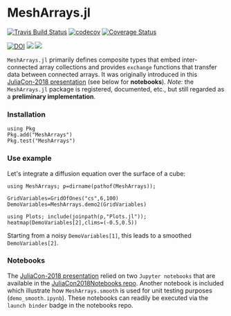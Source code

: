 # MeshArrays.jl


[![Travis Build Status](https://travis-ci.org/gaelforget/MeshArrays.jl.svg?branch=master)](https://travis-ci.org/gaelforget/MeshArrays.jl)
[![codecov](https://codecov.io/gh/gaelforget/GCMFaces.jl/branch/master/graph/badge.svg)](https://codecov.io/gh/gaelforget/GCMFaces.jl)
[![Coverage Status](https://coveralls.io/repos/github/gaelforget/GCMFaces_jl/badge.svg?branch=master)](https://coveralls.io/github/gaelforget/GCMFaces_jl?branch=master)

[![DOI](https://zenodo.org/badge/143987632.svg)](https://zenodo.org/badge/latestdoi/143987632)
[![](https://img.shields.io/badge/docs-stable-blue.svg)](https://gaelforget.github.io/MeshArrays.jl/stable)
[![](https://img.shields.io/badge/docs-dev-blue.svg)](https://gaelforget.github.io/MeshArrays.jl/dev)

`MeshArrays.jl` primarily defines composite types that embed inter-connected array collections and provides `exchange` functions that transfer data between connected arrays. It was originally introduced in this [JuliaCon-2018 presentation](https://youtu.be/RDxAy_zSUvg) (see below for **notebooks**). _Note:_ the `MeshArrays.jl` package is registered, documented, etc., but still regarded as a **preliminary implementation**.

### Installation

```
using Pkg
Pkg.add("MeshArrays")
Pkg.test("MeshArrays")
```

### Use example

Let's integrate a diffusion equation over the surface of a cube:

```
using MeshArrays; p=dirname(pathof(MeshArrays));

GridVariables=GridOfOnes("cs",6,100)
DemoVariables=MeshArrays.demo2(GridVariables)

using Plots; include(joinpath(p,"Plots.jl"));
heatmap(DemoVariables[2],clims=(-0.5,0.5))
```

Starting from a noisy `DemoVariables[1]`, this leads to a smoothed `DemoVariables[2]`.

### Notebooks

The [JuliaCon-2018 presentation](https://youtu.be/RDxAy_zSUvg) relied on two `Jupyter notebooks` that are available in the [JuliaCon2018Notebooks repo](https://github.com/gaelforget/JuliaCon2018Notebooks.git). Another notebook is included which illustrate how `MeshArrays.smooth` is used for unit testing purposes (`demo_smooth.ipynb`). These notebooks can readily be executed via the `launch binder` badge in the notebooks repo.
